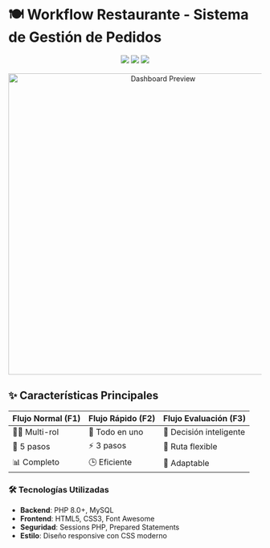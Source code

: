 # 🍽️ Workflow Restaurante - Sistema de Gestión de Pedidos

<div align="center">
  <img src="https://img.shields.io/badge/PHP-8.0+-777BB4?style=for-the-badge&logo=php&logoColor=white">
  <img src="https://img.shields.io/badge/MySQL-005C84?style=for-the-badge&logo=mysql&logoColor=white">
  <img src="https://img.shields.io/badge/License-MIT-green?style=for-the-badge">
</div>

<br>

<div align="center">
  <img src="https://user-images.githubusercontent.com/58389616/192094813-8c3c2e2f-0e9b-4e5a-8e5a-5a5c5b5b5b5b.png" width="600" alt="Dashboard Preview">
</div>

## ✨ Características Principales

| Flujo Normal (F1) | Flujo Rápido (F2) | Flujo Evaluación (F3) |
|-------------------|-------------------|-----------------------|
| 🧑‍🍳 Multi-rol | 🚀 Todo en uno | 🤔 Decisión inteligente |
| 🔄 5 pasos | ⚡ 3 pasos | 🌟 Ruta flexible |
| 📊 Completo | 🕒 Eficiente | 🧠 Adaptable |

### 🛠️ Tecnologías Utilizadas

- **Backend**: PHP 8.0+, MySQL
- **Frontend**: HTML5, CSS3, Font Awesome
- **Seguridad**: Sessions PHP, Prepared Statements
- **Estilo**: Diseño responsive con CSS moderno